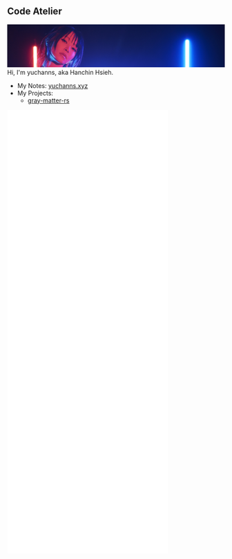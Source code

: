 ## Code Atelier
![](./readme.png)
Hi, I'm yuchanns, aka Hanchin Hsieh.

* My Notes: [yuchanns.xyz](https://yuchanns.xyz)
* My Projects:
  * [gray-matter-rs](https://github.com/the-alchemists-of-arland/gray-matter-rs)

![Metrics](https://raw.githubusercontent.com/yuchanns/metrics/main/github-metrics.svg)

